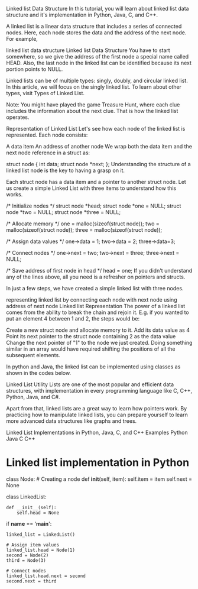 Linked list Data Structure
In this tutorial, you will learn about linked list data structure and it's implementation in Python, Java, C, and C++.

A linked list is a linear data structure that includes a series of connected nodes. Here, each node stores the data and the address of the next node. For example,

linked list data structure
Linked list Data Structure
You have to start somewhere, so we give the address of the first node a special name called HEAD. Also, the last node in the linked list can be identified because its next portion points to NULL.

Linked lists can be of multiple types: singly, doubly, and circular linked list. In this article, we will focus on the singly linked list. To learn about other types, visit Types of Linked List.

Note: You might have played the game Treasure Hunt, where each clue includes the information about the next clue. That is how the linked list operates.

Representation of Linked List
Let's see how each node of the linked list is represented. Each node consists:

A data item
An address of another node
We wrap both the data item and the next node reference in a struct as:

struct node
{
  int data;
  struct node *next;
};
Understanding the structure of a linked list node is the key to having a grasp on it.

Each struct node has a data item and a pointer to another struct node. Let us create a simple Linked List with three items to understand how this works.

/* Initialize nodes */
struct node *head;
struct node *one = NULL;
struct node *two = NULL;
struct node *three = NULL;

/* Allocate memory */
one = malloc(sizeof(struct node));
two = malloc(sizeof(struct node));
three = malloc(sizeof(struct node));

/* Assign data values */
one->data = 1;
two->data = 2;
three->data=3;

/* Connect nodes */
one->next = two;
two->next = three;
three->next = NULL;

/* Save address of first node in head */
head = one;
If you didn't understand any of the lines above, all you need is a refresher on pointers and structs.

In just a few steps, we have created a simple linked list with three nodes.

representing linked list by connecting each node with next node using address of next node
Linked list Representation
The power of a linked list comes from the ability to break the chain and rejoin it. E.g. if you wanted to put an element 4 between 1 and 2, the steps would be:

Create a new struct node and allocate memory to it.
Add its data value as 4
Point its next pointer to the struct node containing 2 as the data value
Change the next pointer of "1" to the node we just created.
Doing something similar in an array would have required shifting the positions of all the subsequent elements.

In python and Java, the linked list can be implemented using classes as shown in the codes below.

Linked List Utility
Lists are one of the most popular and efficient data structures, with implementation in every programming language like C, C++, Python, Java, and C#.

Apart from that, linked lists are a great way to learn how pointers work. By practicing how to manipulate linked lists, you can prepare yourself to learn more advanced data structures like graphs and trees.

Linked List Implementations in Python, Java, C, and C++ Examples
Python
Java
C
C++
# Linked list implementation in Python


class Node:
    # Creating a node
    def __init__(self, item):
        self.item = item
        self.next = None


class LinkedList:

    def __init__(self):
        self.head = None


if __name__ == '__main__':

    linked_list = LinkedList()

    # Assign item values
    linked_list.head = Node(1)
    second = Node(2)
    third = Node(3)

    # Connect nodes
    linked_list.head.next = second
    second.next = third

